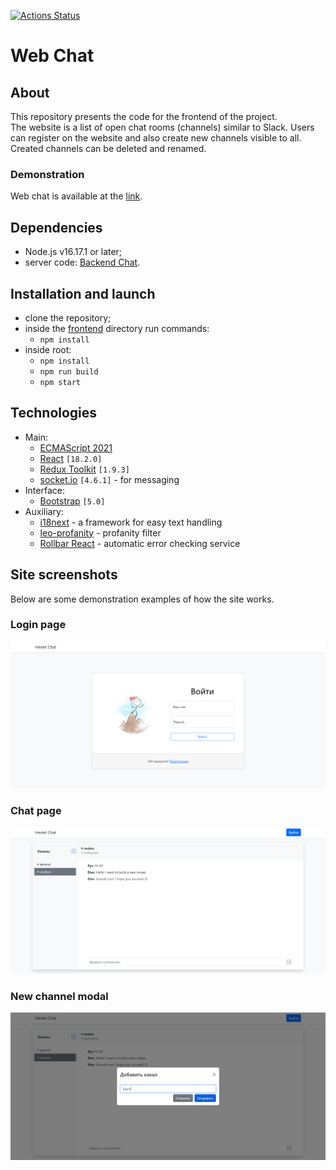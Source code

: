 [![Actions Status](https://github.com/Frit027/frontend-project-12/workflows/hexlet-check/badge.svg)](https://github.com/Frit027/frontend-project-12/actions)

# Web Chat

## About
This repository presents the code for the frontend of the project.  
The website is a list of open chat rooms (channels) similar to Slack.
Users can register on the website and also create new channels visible to all.
Created channels can be deleted and renamed.

### Demonstration
Web chat is available at the [link](https://frontend-project-12-production-bf25.up.railway.app/).

## Dependencies
- Node.js v16.17.1 or later;
- server code: [Backend Chat](https://github.com/hexlet-components/project-js-chat-backend).

## Installation and launch
- clone the repository;
- inside the [frontend](frontend) directory run commands:
    - `npm install`
- inside root:
  - `npm install`
  - `npm run build`
  - `npm start`

## Technologies
- Main:
  - [ECMAScript 2021](https://www.w3schools.com/js/js_2021.asp)
  - [React](https://react.dev/) `[18.2.0]`
  - [Redux Toolkit](https://redux-toolkit.js.org/) `[1.9.3]`
  - [socket.io](https://socket.io/) `[4.6.1]` - for messaging
- Interface:
  - [Bootstrap](https://getbootstrap.com/) `[5.0]`
- Auxiliary:
  - [i18next](https://www.i18next.com/) - a framework for easy text handling
  - [leo-profanity](https://github.com/jojoee/leo-profanity) - profanity filter
  - [Rollbar React](https://docs.rollbar.com/docs/react) - automatic error checking service

## Site screenshots
Below are some demonstration examples of how the site works.
### Login page
![Login page](screenshots/login.png "Login page")
### Chat page
![Chat page](screenshots/chat.png "Chat page")
### New channel modal
![New channel modal](screenshots/new-channel.png "New channel modal")
